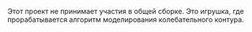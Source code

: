 Этот проект не принимает участия в общей сборке. Это игрушка, где прорабатывается алгоритм моделирования колебательного контура.
